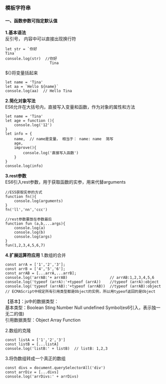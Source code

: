 ### 模板字符串
####  一、函数参数可指定默认值

**1.基本语法**  
反引号， 内容中可以直接出现换行符
```
let str = `你好
Tina`
console.log(str)  //你好
                    Tina
```
${}将变量括起来
```
let name = 'Tina'
let aa = `Hello ${name}`
console.log(aa)  // Hello Tina
```

**2.简化对象写法**   
ES6允许在大括号内，直接写入变量和函数，作为对象的属性和方法
```
let name = 'Tina'
let age = function (){
    console.log('12')
}
let info = {
    name,  // name是变量， 相当于： name: name  简写
    age,
    improve(){
        console.log('直接写入函数')
    }
}
console.log(info)
```

**3.rest参数**  
ES6引入rest参数，用于获取函数的实参，用来代替arguments
```
//ES5获取实参的方式
function fn(){
    console.log(arguments)
}
fn('ll','nn','ccc')

//rest参数要放在参数最后
function fun (a,b,...args){
    console.log(a)
    console.log(b)
    console.log(args)
}
fun(1,2,3,4,5,6,7)
```
**4.扩展运算符应用**
1.数组的合并
```
const arrA = ['1','2','3'];
const arrB = ['4','5','6'];
const arrAB = [...arrA,...arrB];
console.log('arrAB:'+ arrAB)                   // arrAB:1,2,3,4,5,6
console.log('typeof (arrA):'+typeof (arrA))    //typeof (arrA):object
console.log('typeof (arrAB):'+typeof (arrAB))  //typeof (arrAB):object
// ECMAScript中规定所有引用类型都是Object的实例，所以用typeof返回的是Object
```
【基本】：js中的数据类型：  
基本类型：Boolean  Sting  Number  Null  undefined  Symbol(es6引入，表示独一无二的值)  
引用数据类型：Object  Array  Function  

2.数组的克隆  
```
const listA = ['1','2','3']
const listB = [...listA]
console.log('listB:' + listB)  // listB: 1,2,3
```
3.将伪数组转成一个真正的数组
````
const divs = document.querySelectorAll('div')
const arrDiv = [...divs]
console.log('arrDivs:' + arrDivs)
````
